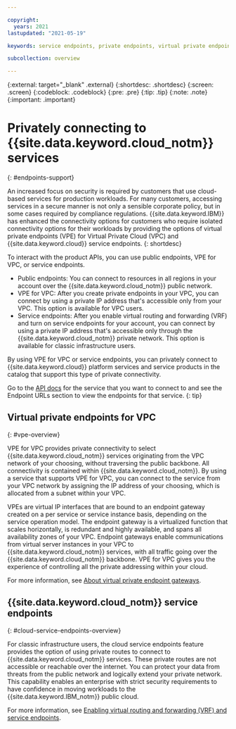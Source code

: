 ```yaml
---

copyright:
  years: 2021
lastupdated: "2021-05-19"

keywords: service endpoints, private endpoints, virtual private endpoints, vpe, vpe for vpc

subcollection: overview

---
```


{:external: target="_blank" .external}
{:shortdesc: .shortdesc}
{:screen: .screen}
{:codeblock: .codeblock}
{:pre: .pre}
{:tip: .tip}
{:note: .note}
{:important: .important}

# Privately connecting to {{site.data.keyword.cloud_notm}} services
{: #endpoints-support}

An increased focus on security is required by customers that use cloud-based services for production workloads. For many customers, accessing services in a secure manner is not only a sensible corporate policy, but in some cases required by compliance regulations. {{site.data.keyword.IBM}} has enhanced the connectivity options for customers who require isolated connectivity options for their workloads by providing the options of virtual private endpoints (VPE) for Virtual Private Cloud (VPC) and {{site.data.keyword.cloud}} service endpoints.
{: shortdesc} 

To interact with the product APIs, you can use public endpoints, VPE for VPC, or service endpoints.

* Public endpoints: You can connect to resources in all regions in your account over the {{site.data.keyword.cloud_notm}} public network.
* VPE for VPC: After you create private endpoints in your VPC, you can connect by using a private IP address that's accessible only from your VPC. This option is available for VPC users.   
* Service endpoints: After you enable virtual routing and forwarding (VRF) and turn on service endpoints for your account, you can connect by using a private IP address that's accessible only through the {{site.data.keyword.cloud_notm}} private network. This option is available for classic infrastructure users.

By using VPE for VPC or service endpoints, you can privately connect to {{site.data.keyword.cloud}} platform services and service products in the catalog that support this type of private connectivity. 

Go to the [API docs](https://{DomainName}/docs?tab=api-docs) for the service that you want to connect to and see the Endpoint URLs section to view the endpoints for that service.
{: tip}

## Virtual private endpoints for VPC
{: #vpe-overview}

VPE for VPC provides private connectivity to select {{site.data.keyword.cloud_notm}} services originating from the VPC network of your choosing, without traversing the public backbone. All connectivity is contained within {{site.data.keyword.cloud_notm}}. By using a service that supports VPE for VPC, you can connect to the service from your VPC network by assigning the IP address of your choosing, which is allocated from a subnet within your VPC. 

VPEs are virtual IP interfaces that are bound to an endpoint gateway created on a per service or service instance basis, depending on the service operation model. The endpoint gateway is a virtualized function that scales horizontally, is redundant and highly available, and spans all availability zones of your VPC. Endpoint gateways enable communications from virtual server instances in your VPC to {{site.data.keyword.cloud_notm}} services, with all traffic going over the {{site.data.keyword.cloud_notm}} backbone. VPE for VPC gives you the experience of controlling all the private addressing within your cloud.

For more information, see [About virtual private endpoint gateways](/docs/vpc?topic=vpc-about-vpe).


## {{site.data.keyword.cloud_notm}} service endpoints
{: #cloud-service-endpoints-overview}

For classic infrastructure users, the cloud service endpoints feature provides the option of using private routes to connect to {{site.data.keyword.cloud_notm}} services. These private routes are not accessible or reachable over the internet. You can protect your data from threats from the public network and logically extend your private network. This capability enables an enterprise with strict security requirements to have confidence in moving workloads to the {{site.data.keyword.IBM_notm}} public cloud. 

For more information, see [Enabling virtual routing and forwarding (VRF) and service endpoints](/docs/account?topic=account-vrf-service-endpoint). 




